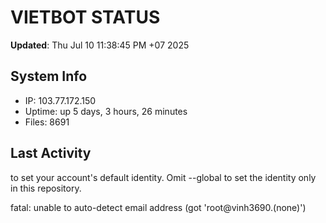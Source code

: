 # VIETBOT STATUS
**Updated**: Thu Jul 10 11:38:45 PM +07 2025

## System Info
- IP: 103.77.172.150
- Uptime: up 5 days, 3 hours, 26 minutes
- Files: 8691

## Last Activity

to set your account's default identity.
Omit --global to set the identity only in this repository.

fatal: unable to auto-detect email address (got 'root@vinh3690.(none)')
